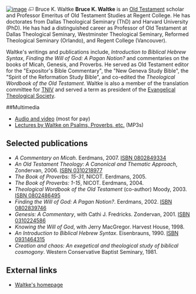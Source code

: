 [![image](images/thumb/a/ac/Waltke.jpg/180px-Waltke.jpg)](http://www.theopedia.com/File:Waltke.jpg)
[![image](data:image/png;base64,iVBORw0KGgoAAAANSUhEUgAAAA8AAAALCAAAAACFLIiAAAAAAnRSTlMA/1uRIrUAAABPSURBVAjXY/j///+5vXDwjAHIr26ZAgXZe8H8a/+hoIcw/9nevdVL9+79DuPvzQYZFPUezu8BMZLXgkExnD8HAu6hqv//n+HZVjD4DuUDAKlChD3fj6aPAAAAAElFTkSuQmCC)](http://www.theopedia.com/File:Waltke.jpg "Enlarge")
Bruce K. Waltke
**Bruce K. Waltke** is an
[Old Testament](Old_Testament "Old Testament") scholar and
Professor Emeritus of Old Testament Studies at Regent College. He
has doctorates from Dallas Theological Seminary (ThD) and Harvard
University (PhD). He has had a distinguished career as Professor of
Old Testament at Dallas Theological Seminary, Westminster
Theological Seminary, Reformed Theological Seminary (Orlando), and
Regent College (Vancouver).

Waltke's writings and publications include,
*Introduction to Biblical Hebrew Syntax*,
*Finding the Will of God: A Pagan Notion?* and commentaries on the
books of Micah, Genesis, and Proverbs. He served as Old Testament
editor for the "Expositor's Bible Commentary", the "New Geneva
Study Bible", the "Spirit of the Reformation Study Bible", and
co-edited the *Theological Wordbook of the Old Testament*. Waltke
is also a member of the translation committee for
[TNIV](TNIV "TNIV") and served a term as president of the
[Evangelical Theological Society](Evangelical_Theological_Society "Evangelical Theological Society").

##Multimedia

-   [Audio and video](http://www.brucewaltkeonline.com/audio.php)
    (most for pay)
-   [Lectures by Waltke on Psalms, Proverbs, etc.](http://www.believerschapeldallas.org/OnlineMessages/MessagesbyDrBruceWaltke/tabid/175/Default.aspx)
    (MP3s)

## Selected publications

-   *A Commentary on Micah*. Eerdmans, 2007.
    [ISBN 0802849334](http://www.theopedia.com/Special:BookSources/0802849334)
-   *An Old Testament Theology: A Canonical and Thematic Approach*,
    Zondervan, 2006.
    [ISBN 0310218977](http://www.theopedia.com/Special:BookSources/0310218977)
-   *The Book of Proverbs: 15-31*, NICOT. Eerdmans, 2005.
-   *The Book of Proverbs: 1-15*, NICOT. Eerdmans, 2004.
-   *Theological Wordbook of the Old Testament* (co-author) Moody,
    2003.
    [ISBN 0802486495](http://www.theopedia.com/Special:BookSources/0802486495)
-   *Finding the Will of God: A Pagan Notion?*. Eerdmans, 2002.
    [ISBN 0802839746](http://www.theopedia.com/Special:BookSources/0802839746)
-   *Genesis: A Commentary*, with Cathi J. Fredricks. Zondervan,
    2001.
    [ISBN 0310224586](http://www.theopedia.com/Special:BookSources/0310224586)
-   *Knowing the Will of God*, with Jerry MacGregor. Harvest House,
    1998.
-   *An Introduction to Biblical Hebrew Syntax*. Eisenbrauns, 1990.
    [ISBN 0931464315](http://www.theopedia.com/Special:BookSources/0931464315)
-   *Creation and chaos: An exegetical and theological study of biblical cosmogony*.
    Western Conservative Baptist Seminary, 1981.

## External links

-   [Waltke's homepage](http://www.brucewaltkeonline.com/)



